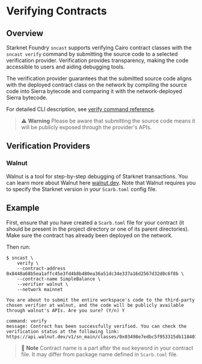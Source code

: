 # Verifying Contracts

## Overview

Starknet Foundry `sncast` supports verifying Cairo contract classes with the `sncast verify` command by submitting the source code to a selected verification provider. Verification provides transparency, making the code accessible to users and aiding debugging tools.

The verification provider guarantees that the submitted source code aligns with the deployed contract class on the network by compiling the source code into Sierra bytecode and comparing it with the network-deployed Sierra bytecode.

For detailed CLI description, see [verify command reference](../appendix/sncast/verify.md).

> ⚠️ **Warning**
> Please be aware that submitting the source code means it will be publicly exposed through the provider's APIs.

## Verification Providers

### Walnut

Walnut is a tool for step-by-step debugging of Starknet transactions. You can learn more about Walnut here [walnut.dev](https://walnut.dev). Note that Walnut requires you to specify the Starknet version in your `Scarb.toml` config file.

## Example

First, ensure that you have created a `Scarb.toml` file for your contract (it should be present in the project directory or one of its parent directories). Make sure the contract has already been deployed on the network.

Then run:

```shell
$ sncast \
    verify \
    --contract-address 0x8448a68b5ea1affc45e3fd4b8b480ea36a51dc34e337a16d2567d32d0c6f8b \
    --contract-name SimpleBalance \
    --verifier walnut \
    --network mainnet

You are about to submit the entire workspace's code to the third-party chosen verifier at walnut, and the code will be publicly available through walnut's APIs. Are you sure? (Y/n) Y

command: verify
message: Contract has been successfully verified. You can check the verification status at the following link: https://api.walnut.dev/v1/sn_main/classes/0x03498e7edbc5f953315db118401fe7ea1eef637f63c56b45bd54e35150929ca3
```

> 📝 **Note**
> Contract name is a part after the `mod` keyword in your contract file. It may differ from package name defined in `Scarb.toml` file.
